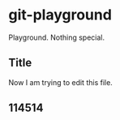 # git-playground
Playground. Nothing special.
## Title
Now I am trying to edit this file.
## 114514
